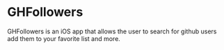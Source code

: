 # GHFollowers

GHFollowers is an iOS app that allows the user to search for github users add them to your favorite list and more.

